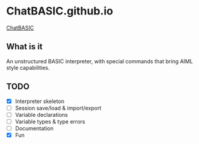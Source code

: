 # ChatBASIC.github.io

[ChatBASIC](https://chatbasic.github.io/)

## What is it

An unstructured BASIC interpreter, with special commands that bring AIML style capabilities.

## TODO

* [X] Interpreter skeleton
* [ ] Session save/load & import/export
* [ ] Variable declarations
* [ ] Variable types & type errors
* [ ] Documentation
* [X] Fun
